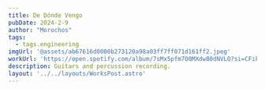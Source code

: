 ```yaml
---
title: De Dónde Vengo
pubDate: 2024-2-9
author: "Morochos"
tags:
  - tags.engineering
imgUrl: '@assets/ab67616d0000b273120a98a03ff7ff071d161ff2.jpeg'
workUrl: 'https://open.spotify.com/album/7sMx5pfm7O0MXdw80dNVLO?si=CFikC5SmSYGjkk_fiWtCPQ'
description: Guitars and percussion recording.
layout: '../../layouts/WorksPost.astro'
---
```

